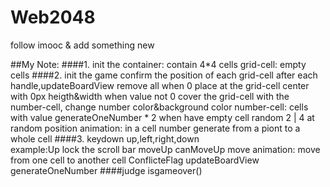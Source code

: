 # Web2048
follow imooc &amp; add something new

##My Note:
####1. init the container: contain 4*4 cells
	grid-cell: empty cells
####2. init the game
	confirm the position of each grid-cell
	after each handle,updateBoardView
		remove all
		when 0 place at the grid-cell center with 0px heigth&width
		when value not 0 cover the grid-cell with the number-cell, change number color&background color
			number-cell: cells with value
	generateOneNumber * 2
		when have empty cell random 2 | 4 at random position
			animation: in a cell number generate from a piont to a whole cell
####3. keydown
	up,left,right,down	
	example:Up
		lock the scroll bar
		moveUp
			canMoveUp
			move
				animation: move from one cell to another cell
				ConflicteFlag
			updateBoardView
		generateOneNumber
		####judge isgameover()


